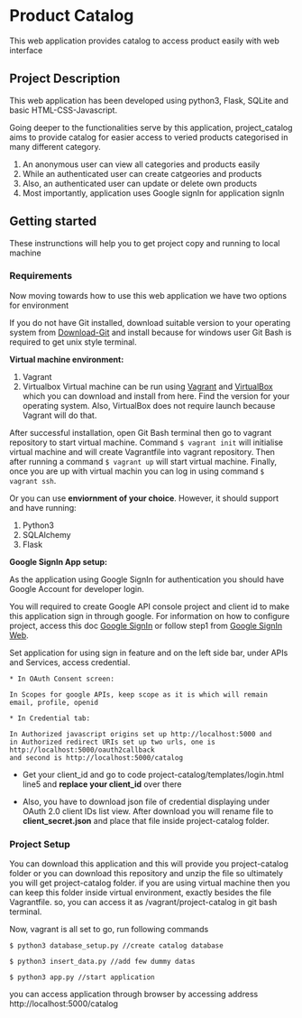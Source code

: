 # Product Catalog
This web application provides catalog to access product easily with web interface

## Project Description
This web application has been developed using python3, Flask, SQLite and basic HTML-CSS-Javascript.

Going deeper to the functionalities serve by this application, project_catalog aims to provide catalog for easier access to veried products categorised in many different category.
1. An anonymous user can view all categories and products easily
2. While an authenticated user can create catgeories and products
3. Also, an authenticated user can update or delete own products 
4. Most importantly, application uses Google signIn for application signIn

## Getting started
These instrunctions will help you to get project copy and running to local machine

### Requirements
Now moving towards how to use this web application we have two options for environment

If you do not have Git installed, download suitable version to your operating system from [Download-Git](https://git-scm.com/downloads) and install because for windows user Git Bash is required to get unix style terminal.

**Virtual machine environment:**

1. Vagrant
2. Virtualbox
Virtual machine can be run using [Vagrant](https://www.vagrantup.com/downloads.html "Vagrant") and [VirtualBox](https://www.virtualbox.org/wiki/Download_Old_Builds_5_1 "VirtualBox") which you can download and install from here. Find the version for your operating system. Also, VirtualBox does not require launch because Vagrant will do that. 

After successful installation, open Git Bash terminal then go to vagrant repository to start virtual machine. Command ```$ vagrant init``` will initialise virtual machine and will create Vagrantfile into vagrant repository. Then after running a command ```$ vagrant up``` will start virtual machine. Finally, once you are up with virtual machin you can log in using command ```$ vagrant ssh```.

Or you can use **enviornment of your choice**. However, it should support and have running:
1. Python3
2. SQLAlchemy
3. Flask

**Google SignIn App setup:**

As the application using Google SignIn for authentication you should have Google Account for developer login.

You will required to create Google API console project and client id to make this application sign in through google.
For information on how to configure project, access this doc [Google SignIn](https://developers.google.com/identity/sign-in/web/sign-in "Google SignIn configuration") or follow step1 from [Google SignIn Web](https://developers.google.com/identity/sign-in/web/server-side-flow).

Set application for using sign in feature and on the left side bar, under APIs and Services, access credential.

```
* In OAuth Consent screen:

In Scopes for google APIs, keep scope as it is which will remain email, profile, openid
```
```
* In Credential tab:

In Authorized javascript origins set up http://localhost:5000 and
in Authorized redirect URIs set up two urls, one is http://localhost:5000/oauth2callback
and second is http://localhost:5000/catalog
```

* Get your client_id and go to code project-catalog/templates/login.html line5 and **replace your client_id** over there

* Also, you have to download json file of credential displaying under OAuth 2.0 client IDs list view. After download you will rename file to **client_secret.json** and place that file inside project-catalog folder.

### Project Setup

You can download this application and this will provide you project-catalog folder or you can download this repository and unzip the file so ultimately you will get project-catalog folder.
if you are using virtual machine then you can keep this folder inside virtual environment, exactly besides the file Vagrantfile. so, you can access it as /vagrant/project-catalog in git bash terminal.

Now, vagrant is all set to go, run following commands
```console
$ python3 database_setup.py //create catalog database

$ python3 insert_data.py //add few dummy datas

$ python3 app.py //start application
```

you can access application through browser by accessing address http://localhost:5000/catalog
